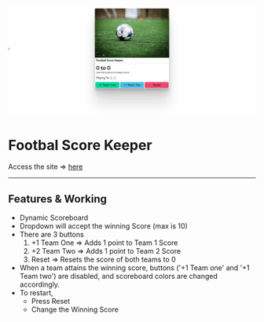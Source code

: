 
![Site Snap](img/site_snap.jpg)


# Footbal Score Keeper

Access the site &rArr; [here](https://ashwin776.github.io/JS-Projects/08.%20Football%20Score%20Keeper/)

---
## Features & Working

* Dynamic Scoreboard
* Dropdown will accept the winning Score (max is 10)
* There are 3 buttons
    1. +1 Team One &rArr; Adds 1 point to Team 1 Score
    2. +2 Team Two &rArr; Adds 1 point to Team 2 Score
    3. Reset &rArr; Resets the score of both teams to 0
* When a team attains the winning score, buttons ('+1 Team one' and '+1 Team two') are disabled, and scoreboard colors are changed accordingly.
* To restart,
    * Press Reset
    * Change the Winning Score

